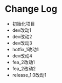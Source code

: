 Change Log
==========

 * 初始化项目
 * dev改动1
 * dev改动2
 * dev改动3
 * hotfix_1改动1
 * dev改动4
 * fea_2改动1
 * fea_2改动2
 * release_1.0改动1